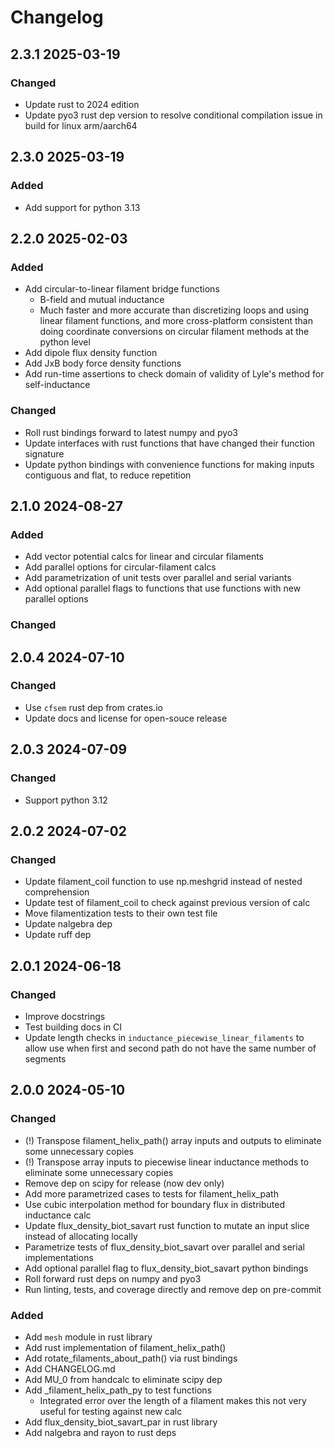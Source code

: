 # Changelog

## 2.3.1 2025-03-19

### Changed

* Update rust to 2024 edition
* Update pyo3 rust dep version to resolve conditional compilation issue in build for linux arm/aarch64

## 2.3.0 2025-03-19

### Added

* Add support for python 3.13

## 2.2.0 2025-02-03

### Added

* Add circular-to-linear filament bridge functions
    * B-field and mutual inductance
    * Much faster and more accurate than discretizing loops and using linear filament functions, and more cross-platform consistent than doing coordinate conversions on circular filament methods at the python level
* Add dipole flux density function
* Add JxB body force density functions
* Add run-time assertions to check domain of validity of Lyle's method for self-inductance

### Changed

* Roll rust bindings forward to latest numpy and pyo3
* Update interfaces with rust functions that have changed their function signature
* Update python bindings with convenience functions for making inputs contiguous and flat, to reduce repetition

## 2.1.0 2024-08-27

### Added

* Add vector potential calcs for linear and circular filaments
* Add parallel options for circular-filament calcs
* Add parametrization of unit tests over parallel and serial variants
* Add optional parallel flags to functions that use functions with new parallel options

### Changed

## 2.0.4 2024-07-10

### Changed

* Use `cfsem` rust dep from crates.io
* Update docs and license for open-souce release

## 2.0.3 2024-07-09

### Changed

* Support python 3.12

## 2.0.2 2024-07-02

### Changed

* Update filament_coil function to use np.meshgrid instead of nested comprehension
* Update test of filament_coil to check against previous version of calc
* Move filamentization tests to their own test file
* Update nalgebra dep
* Update ruff dep

## 2.0.1 2024-06-18

### Changed

* Improve docstrings
* Test building docs in CI
* Update length checks in `inductance_piecewise_linear_filaments` to allow use when first and second path do not have the same number of segments

## 2.0.0 2024-05-10

### Changed

* (!) Transpose filament_helix_path() array inputs and outputs to eliminate some unnecessary copies
* (!) Transpose array inputs to piecewise linear inductance methods to eliminate some unnecessary copies
* Remove dep on scipy for release (now dev only)
* Add more parametrized cases to tests for filament_helix_path
* Use cubic interpolation method for boundary flux in distributed inductance calc
* Update flux_density_biot_savart rust function to mutate an input slice instead of allocating locally
* Parametrize tests of flux_density_biot_savart over parallel and serial implementations
* Add optional parallel flag to flux_density_biot_savart python bindings
* Roll forward rust deps on numpy and pyo3
* Run linting, tests, and coverage directly and remove dep on pre-commit

### Added

* Add `mesh` module in rust library
* Add rust implementation of filament_helix_path()
* Add rotate_filaments_about_path() via rust bindings
* Add CHANGELOG.md
* Add MU_0 from handcalc to eliminate scipy dep
* Add _filament_helix_path_py to test functions
  * Integrated error over the length of a filament makes this not very useful for testing against new calc
* Add flux_density_biot_savart_par in rust library
* Add nalgebra and rayon to rust deps
